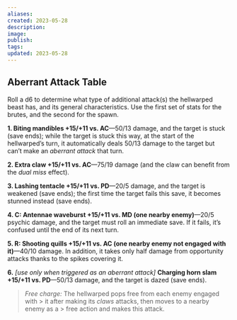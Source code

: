 ```yaml
---
aliases: 
created: 2023-05-28
description: 
image: 
publish: 
tags: 
updated: 2023-05-28
---
```



## Aberrant Attack Table

Roll a d6 to determine what type of additional attack(s) the hellwarped beast has, and its general characteristics. Use the first set of stats for the brutes, and the second for the spawn.

**1. Biting mandibles +15/+11 vs. AC**—50/13 damage, and the target is stuck (save ends); while the target is stuck this way, at the start of the hellwarped’s turn, it automatically deals 50/13 damage to the target but can’t make an *aberrant attack* that turn.

**2. Extra claw +15/+11 vs. AC**—75/19 damage (and the claw can benefit from the *dual miss* effect).

**3. Lashing tentacle +15/+11 vs. PD**—20/5 damage, and the target is weakened (save ends); the first time the target fails this save, it becomes stunned instead (save ends).

**4. C: Antennae waveburst +15/+11 vs. MD (one nearby enemy)**—20/5 psychic damage, and the target must roll an immediate save. If it fails, it’s confused until the end of its next turn.

**5. R: Shooting quills +15/+11 vs. AC (one nearby enemy not engaged with it)**—40/10 damage. In addition, it takes only half damage from opportunity attacks thanks to the spikes covering it.

**6.** *\[use only when triggered as an aberrant attack\]* **Charging horn slam +15/+11 vs. PD**—50/13 damage, and the target is dazed (save ends).

> *Free charge:* The hellwarped pops free from each enemy engaged with > it after making its *claws* attacks, then moves to a nearby enemy as a > free action and makes this attack.

